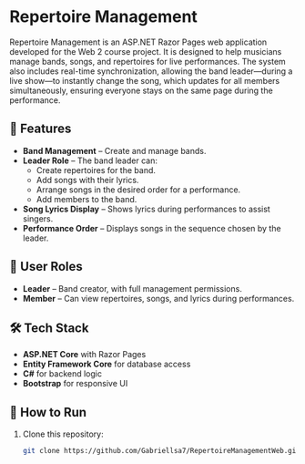 ﻿# Repertoire Management

Repertoire Management is an ASP.NET Razor Pages web application developed for the Web 2 course project.
It is designed to help musicians manage bands, songs, and repertoires for live performances.
The system also includes real-time synchronization, allowing the band leader—during a live show—to instantly change the song, which updates for all members simultaneously, ensuring everyone stays on the same page during the performance.

## 🎯 Features

- **Band Management** – Create and manage bands.
- **Leader Role** – The band leader can:
  - Create repertoires for the band.
  - Add songs with their lyrics.
  - Arrange songs in the desired order for a performance.
  - Add members to the band.
- **Song Lyrics Display** – Shows lyrics during performances to assist singers.
- **Performance Order** – Displays songs in the sequence chosen by the leader.

## 👥 User Roles

- **Leader** – Band creator, with full management permissions.
- **Member** – Can view repertoires, songs, and lyrics during performances.

## 🛠️ Tech Stack

- **ASP.NET Core** with Razor Pages
- **Entity Framework Core** for database access
- **C#** for backend logic
- **Bootstrap** for responsive UI

## 🚀 How to Run

1. Clone this repository:
   ```bash
   git clone https://github.com/Gabriellsa7/RepertoireManagementWeb.git
